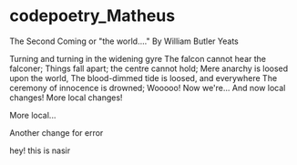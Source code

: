 # codepoetry_Matheus

The Second Coming or "the world...."
By William Butler Yeats

Turning and turning in the widening gyre
The falcon cannot hear the falconer;
Things fall apart; the centre cannot hold;
Mere anarchy is loosed upon the world,
The blood-dimmed tide is loosed, and everywhere
The ceremony of innocence is drowned;
Wooooo! Now we're...
And now local changes!
More local changes!

More local...


Another change for error

hey! this is nasir
